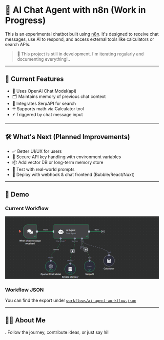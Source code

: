 # 🤖 AI Chat Agent with n8n (Work in Progress)

This is an experimental chatbot built using [n8n](https://n8n.io/). It's designed to receive chat messages, use AI to respond, and access external tools like calculators or search APIs.

> 🚧 This project is still in development. I'm iterating regularly and documenting everything!..

---

## 🧩 Current Features

- 🧠 Uses OpenAI Chat Model(api)
- 🗂️ Maintains memory of previous chat context
- 🔎 Integrates SerpAPI for search
- ➕ Supports math via Calculator tool
- ⚡ Triggered by chat message input

---

## 🛠 What's Next (Planned Improvements)

- ✅ Better UI/UX for users
- 🔐 Secure API key handling with environment variables
- 📦 Add vector DB or long-term memory store
- 🧪 Test with real-world prompts
- 🚀 Deploy with webhook & chat frontend (Bubble/React/Nuxt)

---

## 💬 Demo

### Current Workflow

![Current Workflow](screenshots/current-ui.png)

### Workflow JSON

You can find the export under [`workflows/ai-agent-workflow.json`](workflows/ai-agent-workflow.json)

---



## 🙋‍♂️ About Me

. Follow the journey, contribute ideas, or just say hi!

